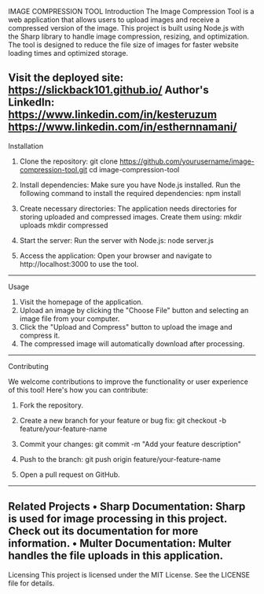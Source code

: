 IMAGE COMPRESSION TOOL
Introduction
The Image Compression Tool is a web application that allows users to upload images and receive a compressed version of the image. This project is built using Node.js with the Sharp library to handle image compression, resizing, and optimization. The tool is designed to reduce the file size of images for faster website loading times and optimized storage.

Visit the deployed site: https://slickback101.github.io/
Author's LinkedIn: 
https://www.linkedin.com/in/kesteruzum
 https://www.linkedin.com/in/esthernnamani/ 
--------------------------------------------------------------------------------------------------------------------------
Installation

1.	Clone the repository:
git clone https://github.com/yourusername/image-compression-tool.git
cd image-compression-tool

2.	Install dependencies: Make sure you have Node.js installed. Run the following command to install the required dependencies:
npm install

3.	Create necessary directories: The application needs directories for storing uploaded and compressed images. Create them using:
mkdir uploads
mkdir compressed

4.	Start the server: Run the server with Node.js:
node server.js

5.	Access the application: Open your browser and navigate to http://localhost:3000 to use the tool.
----------------------------------------------------------------------------------------------------------------------------------------
Usage

1.	Visit the homepage of the application.
2.	Upload an image by clicking the "Choose File" button and selecting an image file from your computer.
3.	Click the "Upload and Compress" button to upload the image and compress it.
4.	The compressed image will automatically download after processing.
-----------------------------------------------------------------------------------------------------------------------------------------
Contributing

We welcome contributions to improve the functionality or user experience of this tool! Here's how you can contribute:
1.	Fork the repository.

2.	Create a new branch for your feature or bug fix:
git checkout -b feature/your-feature-name

3.	Commit your changes:
git commit -m "Add your feature description"

4.	Push to the branch:
git push origin feature/your-feature-name

5.	Open a pull request on GitHub.
----------------------------------------------------------------------------------------------------------------------------------------------

Related Projects
•	Sharp Documentation: Sharp is used for image processing in this project. Check out its documentation for more information.
•	Multer Documentation: Multer handles the file uploads in this application.
---------------------------------------------------------------------------------------------------------------------------------------------------
Licensing
This project is licensed under the MIT License. See the LICENSE file for details.

